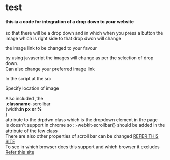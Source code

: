 # test
<h4>this ia a code for integration of a drop down to your website </h4>
<p>so that there will be a drop down and in which when you press a button the image which is right side to that drop dwon will change</p>
<p>the image link to be changed to your favour</p>
<P>by using javascript the images will change as per the selection of drop down.<br>
   Can also change your preferred image link <br>

In the script at the src<br>

Specify location of image
</p>
<p>Also included ,the<br><b>.classname</b>-scrollbar<br> {width:<b>in px or %</b><br>
}<br>attribute to the drpdwn class which is the dropdown element in the page
   <br>
Is doesn't support in chrome so ::-webkit-scrollbar{} should be added in the attribute of the few class
<br>
There are also other properties of scroll bar can be changed 
<A href="https://www.w3schools.com/howto/howto_css_custom_scr
ollbar.asp">REFER THIS SITE</A>
<br>
To see in which browser does this support and which browser it excludes
<A href="https://developer.mozilla.org/en-US/docs/Web/CSS/::-webkit-scrollbar">Refer this 
site</a>
 </p>
<br>
